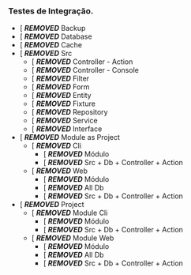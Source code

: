 ### Testes de Integração.


- [ ***REMOVED*** Backup
- [ ***REMOVED*** Database
- [ ***REMOVED*** Cache
- [ ***REMOVED*** Src
    * [ ***REMOVED*** Controller - Action
    * [ ***REMOVED*** Controller - Console
    * [ ***REMOVED*** Filter
    * [ ***REMOVED*** Form
    * [ ***REMOVED*** Entity
    * [ ***REMOVED*** Fixture
    * [ ***REMOVED*** Repository
    * [ ***REMOVED*** Service
    * [ ***REMOVED*** Interface       
- [ ***REMOVED*** Module as Project
    * [ ***REMOVED*** Cli
        * [ ***REMOVED*** Módulo
        * [ ***REMOVED*** Src + Db + Controller + Action 
    * [ ***REMOVED*** Web
        * [ ***REMOVED*** Módulo
        * [ ***REMOVED*** All Db
        * [ ***REMOVED*** Src + Db + Controller + Action             
- [ ***REMOVED*** Project
    * [ ***REMOVED*** Module Cli
        * [ ***REMOVED*** Módulo
        * [ ***REMOVED*** Src + Db + Controller + Action 
    * [ ***REMOVED*** Module Web
        * [ ***REMOVED*** Módulo
        * [ ***REMOVED*** All Db        
        * [ ***REMOVED*** Src + Db + Controller + Action    
   
